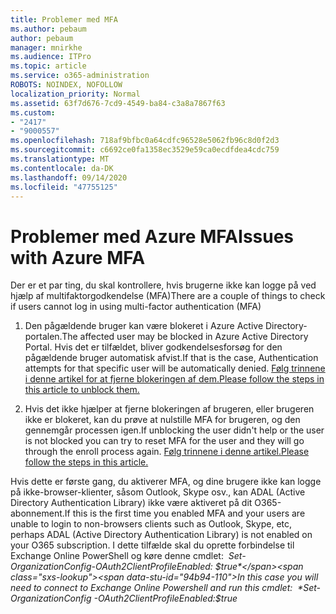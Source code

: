 ```yaml
---
title: Problemer med MFA
ms.author: pebaum
author: pebaum
manager: mnirkhe
ms.audience: ITPro
ms.topic: article
ms.service: o365-administration
ROBOTS: NOINDEX, NOFOLLOW
localization_priority: Normal
ms.assetid: 63f7d676-7cd9-4549-ba84-c3a8a7867f63
ms.custom:
- "2417"
- "9000557"
ms.openlocfilehash: 718af9bfbc0a64cdfc96528e5062fb96c8d0f2d3
ms.sourcegitcommit: c6692ce0fa1358ec3529e59ca0ecdfdea4cdc759
ms.translationtype: MT
ms.contentlocale: da-DK
ms.lasthandoff: 09/14/2020
ms.locfileid: "47755125"
---
```

# <a name="issues-with-azure-mfa"></a><span data-ttu-id="94b94-102">Problemer med Azure MFA</span><span class="sxs-lookup"><span data-stu-id="94b94-102">Issues with Azure MFA</span></span>
<span data-ttu-id="94b94-103">Der er et par ting, du skal kontrollere, hvis brugerne ikke kan logge på ved hjælp af multifaktorgodkendelse (MFA)</span><span class="sxs-lookup"><span data-stu-id="94b94-103">There are a couple of things to check if users cannot log in using multi-factor authentication (MFA)</span></span>

1. <span data-ttu-id="94b94-104">Den pågældende bruger kan være blokeret i Azure Active Directory-portalen.</span><span class="sxs-lookup"><span data-stu-id="94b94-104">The affected user may be blocked in Azure Active Directory Portal.</span></span> <span data-ttu-id="94b94-105">Hvis det er tilfældet, bliver godkendelsesforsøg for den pågældende bruger automatisk afvist.</span><span class="sxs-lookup"><span data-stu-id="94b94-105">If that is the case, Authentication attempts for that specific user will be automatically denied.</span></span> [<span data-ttu-id="94b94-106">Følg trinnene i denne artikel for at fjerne blokeringen af dem.</span><span class="sxs-lookup"><span data-stu-id="94b94-106">Please follow the steps in this article to unblock them.</span></span>](https://docs.microsoft.com/azure/active-directory/authentication/howto-mfa-mfasettings#block-and-unblock-users)

2. <span data-ttu-id="94b94-107">Hvis det ikke hjælper at fjerne blokeringen af brugeren, eller brugeren ikke er blokeret, kan du prøve at nulstille MFA for brugeren, og den gennemgår processen igen.</span><span class="sxs-lookup"><span data-stu-id="94b94-107">If unblocking the user didn't help or the user is not blocked you can try to reset MFA for the user and they will go through the enroll process again.</span></span> [<span data-ttu-id="94b94-108">Følg trinnene i denne artikel.</span><span class="sxs-lookup"><span data-stu-id="94b94-108">Please follow the steps in this article.</span></span>](https://docs.microsoft.com/azure/active-directory/authentication/howto-mfa-userdevicesettings#require-users-to-provide-contact-methods-again)

<span data-ttu-id="94b94-109">Hvis dette er første gang, du aktiverer MFA, og dine brugere ikke kan logge på ikke-browser-klienter, såsom Outlook, Skype osv., kan ADAL (Active Directory Authentication Library) ikke være aktiveret på dit O365-abonnement.</span><span class="sxs-lookup"><span data-stu-id="94b94-109">If this is the first time you enabled MFA and your users are unable to login to non-browsers clients such as Outlook, Skype, etc, perhaps ADAL (Active Directory Authentication Library) is not enabled on your O365 subscription.</span></span> <span data-ttu-id="94b94-110">I dette tilfælde skal du oprette forbindelse til Exchange Online PowerShell og køre denne cmdlet:  *Set-OrganizationConfig-OAuth2ClientProfileEnabled: $true*</span><span class="sxs-lookup"><span data-stu-id="94b94-110">In this case you will need to connect to Exchange Online Powershell and run this cmdlet:  *Set-OrganizationConfig -OAuth2ClientProfileEnabled:$true*</span></span>